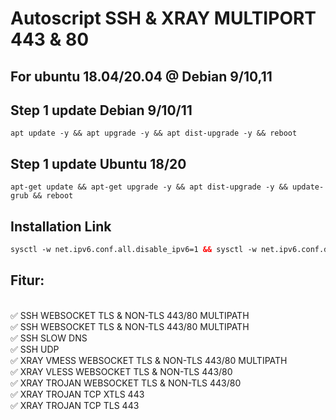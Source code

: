 
# Autoscript SSH & XRAY MULTIPORT 443 & 80

## For ubuntu 18.04/20.04 @ Debian 9/10,11 <br>

## Step 1 update Debian 9/10/11
```
apt update -y && apt upgrade -y && apt dist-upgrade -y && reboot
 ```
## Step 1 update Ubuntu 18/20
```
apt-get update && apt-get upgrade -y && apt dist-upgrade -y && update-grub && reboot

 ```
## Installation Link<br>

  ```html
sysctl -w net.ipv6.conf.all.disable_ipv6=1 && sysctl -w net.ipv6.conf.default.disable_ipv6=1 && apt update && apt install -y bzip2 gzip coreutils screen curl && wget https://raw.githubusercontent.com/NevermoreSSH/nitro/main/setupku.sh && chmod +x setupku.sh && sed -i -e 's/\r$//' setupku.sh && screen -S setup ./setupku.sh

  ```
## Fitur:
<br>
✅ SSH WEBSOCKET TLS & NON-TLS 443/80 MULTIPATH<br>
✅ SSH WEBSOCKET TLS & NON-TLS 443/80 MULTIPATH<br>
✅ SSH SLOW DNS<br>
✅ SSH UDP<br>
✅ XRAY VMESS WEBSOCKET TLS & NON-TLS 443/80 MULTIPATH<br>
✅ XRAY VLESS WEBSOCKET TLS & NON-TLS 443/80<br>
✅ XRAY TROJAN WEBSOCKET TLS & NON-TLS 443/80<br>
✅ XRAY TROJAN TCP XTLS 443<br>
✅ XRAY TROJAN TCP TLS 443<br>

            
              
